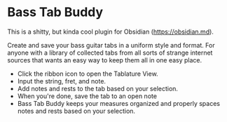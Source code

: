 # Bass Tab Buddy

This is a shitty, but kinda cool plugin for Obsidian (https://obsidian.md).

Create and save your bass guitar tabs in a uniform style and format. For anyone with a library of collected tabs from all sorts of strange internet sources that wants an easy way to keep them all in one easy place.

- Click the ribbon icon to open the Tablature View.
- Input the string, fret, and note.
- Add notes and rests to the tab based on your selection.
- When you're done, save the tab to an open note
- Bass Tab Buddy keeps your measures organized and properly spaces notes and rests based on your selection.


